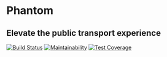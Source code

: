 # Phantom
## Elevate the public transport experience
[![Build Status](https://travis-ci.com/ceelogre/phantom-js.svg?branch=dev)](https://travis-ci.com/ceelogre/phantom-js) [![Maintainability](https://api.codeclimate.com/v1/badges/4cacf35e5ffb060d29da/maintainability)](https://codeclimate.com/github/ceelogre/phantom-js/maintainability) [![Test Coverage](https://api.codeclimate.com/v1/badges/4cacf35e5ffb060d29da/test_coverage)](https://codeclimate.com/github/ceelogre/phantom-js/test_coverage)